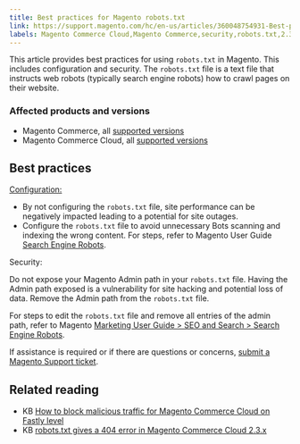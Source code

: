 ```yaml
---
title: Best practices for Magento robots.txt 
link: https://support.magento.com/hc/en-us/articles/360048754931-Best-practices-for-Magento-robots-txt-
labels: Magento Commerce Cloud,Magento Commerce,security,robots.txt,2.3,best practices,2.3.x,search engine robots,2.4,2.4.x,seo
---
```


This article provides best practices for using `` robots.txt `` in Magento. This includes configuration and security. The `` robots.txt `` file is a text file that instructs web robots (typically search engine robots) how to crawl pages on their website.

### Affected products and versions

* Magento Commerce, all [supported versions](https://magento.com/sites/default/files/magento-software-lifecycle-policy.pdf) 
* Magento Commerce Cloud, all [supported versions](https://magento.com/sites/default/files/magento-software-lifecycle-policy.pdf)

## Best practices

<u>Configuration:</u>

* By not configuring the `` robots.txt `` file, site performance can be negatively impacted leading to a potential for site outages. 
* Configure the `` robots.txt `` file to avoid unnecessary Bots scanning and indexing the wrong content. For steps, refer to Magento User Guide [Search Engine Robots](https://docs.magento.com/user-guide/marketing/search-engine-robots.html).

Security:

Do not expose your Magento Admin path in your `` robots.txt `` file. Having the Admin path exposed is a vulnerability for site hacking and potential loss of data. Remove the Admin path from the `` robots.txt `` file.

For steps to edit the `` robots.txt `` file and remove all entries of the admin path, refer to Magento [Marketing User Guide > SEO and Search > Search Engine Robots](https://docs.magento.com/user-guide/marketing/search-engine-robots.html).

If assistance is required or if there are questions or concerns, [submit a Magento Support ticket](https://support.magento.com/hc/en-us/articles/360019088251-Submit-a-support-ticket).[
](https://support.magento.com/hc/en-us/articles/360019088251-Submit-a-support-ticket)

## Related reading

* KB [How to block malicious traffic for Magento Commerce Cloud on Fastly level](https://support.magento.com/hc/en-us/articles/360039447892)
* KB [robots.txt gives a 404 error in Magento Commerce Cloud 2.3.x](https://support.magento.com/hc/en-us/articles/360040594911)

 